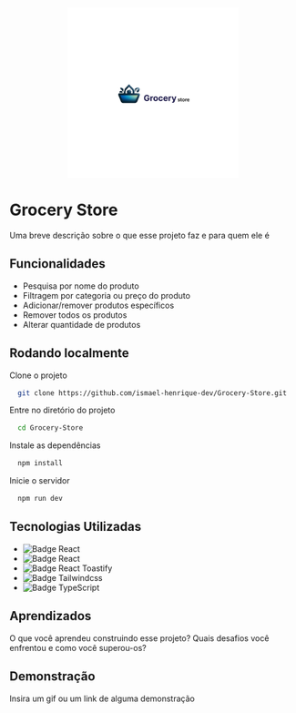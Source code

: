 <p align="center">
  <img align="center" height="300" src="src/assets/Grocery Store.png"  />
</p>


# Grocery Store

Uma breve descrição sobre o que esse projeto faz e para quem ele é


## Funcionalidades

- Pesquisa por nome do produto
- Filtragem por categoria ou preço do produto
- Adicionar/remover produtos específicos
- Remover todos os produtos
- Alterar quantidade de produtos


## Rodando localmente

Clone o projeto

```bash
  git clone https://github.com/ismael-henrique-dev/Grocery-Store.git
```

Entre no diretório do projeto

```bash
  cd Grocery-Store
```

Instale as dependências

```bash
  npm install
```

Inicie o servidor

```bash
  npm run dev
```


##  Tecnologias Utilizadas
- ![Badge React](https://img.shields.io/badge/React-%E2%9C%94-blue?style=for-the-badge)
- ![Badge React](https://img.shields.io/badge/Lucide-%E2%9C%94-blue?style=for-the-badge)
- ![Badge React Toastify](https://img.shields.io/badge/React%20Toastify-%E2%9C%94-blue?style=for-the-badge)  
- ![Badge Tailwindcss](https://img.shields.io/badge/Tailwindcss-%E2%9C%94-blue?style=for-the-badge)
- ![Badge TypeScript](https://img.shields.io/badge/TypeScript-%E2%9C%94-blue?style=for-the-badge)


## Aprendizados

O que você aprendeu construindo esse projeto? Quais desafios você enfrentou e como você superou-os?


## Demonstração

Insira um gif ou um link de alguma demonstração

